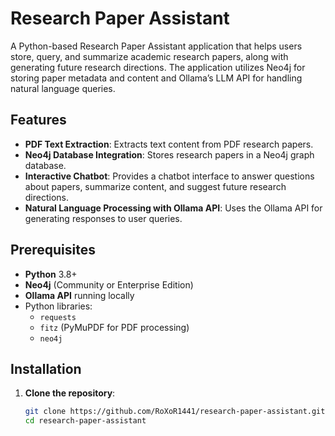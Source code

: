 # Research Paper Assistant

A Python-based Research Paper Assistant application that helps users store, query, and summarize academic research papers, along with generating future research directions. The application utilizes Neo4j for storing paper metadata and content and Ollama’s LLM API for handling natural language queries.

## Features

- **PDF Text Extraction**: Extracts text content from PDF research papers.
- **Neo4j Database Integration**: Stores research papers in a Neo4j graph database.
- **Interactive Chatbot**: Provides a chatbot interface to answer questions about papers, summarize content, and suggest future research directions.
- **Natural Language Processing with Ollama API**: Uses the Ollama API for generating responses to user queries.

## Prerequisites

- **Python** 3.8+
- **Neo4j** (Community or Enterprise Edition)
- **Ollama API** running locally
- Python libraries:
  - `requests`
  - `fitz` (PyMuPDF for PDF processing)
  - `neo4j`

## Installation

1. **Clone the repository**:

   ```bash
   git clone https://github.com/RoXoR1441/research-paper-assistant.git
   cd research-paper-assistant
